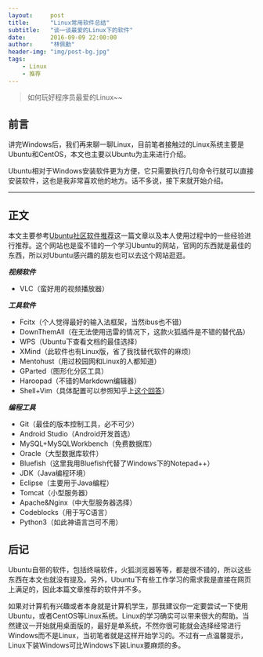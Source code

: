 ```yaml
---
layout:     post
title:      "Linux常用软件总结"
subtitle:   "谈一谈最爱的Linux下的软件"
date:       2016-09-09 22:00:00
author:     "林佩勤"
header-img: "img/post-bg.jpg"
tags:
    - Linux
    - 推荐
---
```


> 如何玩好程序员最爱的Linux~~


## 前言

讲完Windows后，我们再来聊一聊Linux，目前笔者接触过的Linux系统主要是Ubuntu和CentOS，本文也主要以Ubuntu为主来进行介绍。

Ubuntu相对于Windows安装软件更为方便，它只需要执行几句命令行就可以直接安装软件，这也是我非常喜欢他的地方。话不多说，接下来就开始介绍。

---

## 正文

本文主要参考[Ubuntu社区软件推荐](http://wiki.ubuntu.org.cn/Qref/Apps)这一篇文章以及本人使用过程中的一些经验进行推荐。这个网站也是蛮不错的一个学习Ubuntu的网站，官网的东西就是最佳的东西，所以对Ubuntu感兴趣的朋友也可以去这个网站逛逛。

***视频软件***

- VLC（蛮好用的视频播放器）

***工具软件***

- Fcitx（个人觉得最好的输入法框架，当然ibus也不错）
- DownThemAll（在无法使用迅雷的情况下，这款火狐插件是不错的替代品）
- WPS（Ubuntu下查看文档的最佳选择）
- XMind（此软件也有Linux版，省了我找替代软件的麻烦）
- Mentohust（用过校园网和Linux的人都知道）
- GParted（图形化分区工具）
- Haroopad（不错的Markdown编辑器）
- Shell+Vim（具体配置可以参照知乎上[这个回答](https://www.zhihu.com/question/19989337/answer/18304091)）

***编程工具***

- Git（最佳的版本控制工具，必不可少）
- Android Studio（Android开发首选）
- MySQL+MySQLWorkbench（免费数据库）
- Oracle（大型数据库软件）
- Bluefish（这里我用Bluefish代替了Windows下的Notepad++）
- JDK（Java编程环境）
- Eclipse（主要用于Java编程）
- Tomcat（小型服务器）
- Apache&Nginx（中大型服务器选择）
- Codeblocks（用于写C语言）
- Python3（如此神语言岂可不用）

## 后记

Ubuntu自带的软件，包括终端软件，火狐浏览器等等，都是很不错的，所以这些东西在本文也就没有提及。另外，Ubuntu下有些工作学习的需求我是直接在网页上满足的，因此本篇文章推荐的软件并不多。

如果对计算机有兴趣或者本身就是计算机学生，那我建议你一定要尝试一下使用Ubuntu，或者CentOS等Linux系统。Linux的学习确实可以带来很大的帮助。当然建议一开始就用桌面版的，最好是单系统，不然你很可能就会选择经常进行Windows而不是Linux，当初笔者就是这样开始学习的。不过有一点温馨提示，Linux下装Windows可比Windows下装Linux要麻烦的多。
